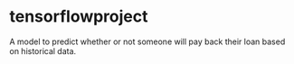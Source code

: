 # tensorflowproject
A model to predict whether or not someone will pay back their loan based on historical data.

